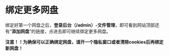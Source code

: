 # 绑定更多网盘

绑定好第一个网盘之后，**登录后台（/admin）-文件管理**，即可看到网站顶部还有“**添加网盘**”的链接，点进去即可继续绑定更多网盘。

**注意！！为确保可以正确绑定网盘，请开一个隐私窗口或者清除cookies后再绑定新网盘！**

